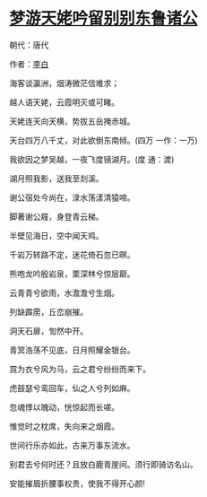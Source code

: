 # [梦游天姥吟留别别东鲁诸公](http://so.gushiwen.org/view_8066.aspx)

朝代：唐代

作者：[李白](http://so.gushiwen.org/author_247.aspx)

海客谈瀛洲，烟涛微茫信难求；

越人语天姥，云霞明灭或可睹。

天姥连天向天横，势拔五岳掩赤城。

天台四万八千丈，对此欲倒东南倾。(四万 一作：一万)

我欲因之梦吴越，一夜飞度镜湖月。(度 通：渡)

湖月照我影，送我至剡溪。

谢公宿处今尚在，渌水荡漾清猿啼。

脚著谢公屐，身登青云梯。

半壁见海日，空中闻天鸡。

千岩万转路不定，迷花倚石忽已暝。

熊咆龙吟殷岩泉，栗深林兮惊层巅。

云青青兮欲雨，水澹澹兮生烟。

列缺霹雳，丘峦崩摧。

洞天石扉，訇然中开。

青冥浩荡不见底，日月照耀金银台。 

霓为衣兮风为马，云之君兮纷纷而来下。

虎鼓瑟兮鸾回车，仙之人兮列如麻。

忽魂悸以魄动，恍惊起而长嗟。

惟觉时之枕席，失向来之烟霞。

世间行乐亦如此，古来万事东流水。

别君去兮何时还？且放白鹿青崖间。须行即骑访名山。

安能摧眉折腰事权贵，使我不得开心颜!

